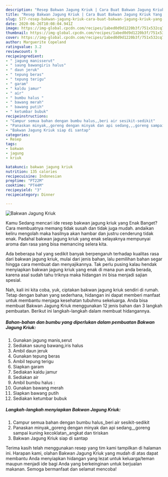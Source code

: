 ```yaml
---
description: "Resep Bakwan Jagung Kriuk | Cara Buat Bakwan Jagung Kriuk Yang Sedap"
title: "Resep Bakwan Jagung Kriuk | Cara Buat Bakwan Jagung Kriuk Yang Sedap"
slug: 577-resep-bakwan-jagung-kriuk-cara-buat-bakwan-jagung-kriuk-yang-sedap
date: 2020-06-26T10:08:04.941Z
image: https://img-global.cpcdn.com/recipes/1abed0d9d1220b3f/751x532cq70/bakwan-jagung-kriuk-foto-resep-utama.jpg
thumbnail: https://img-global.cpcdn.com/recipes/1abed0d9d1220b3f/751x532cq70/bakwan-jagung-kriuk-foto-resep-utama.jpg
cover: https://img-global.cpcdn.com/recipes/1abed0d9d1220b3f/751x532cq70/bakwan-jagung-kriuk-foto-resep-utama.jpg
author: Marguerite Copeland
ratingvalue: 3.2
reviewcount: 9
recipeingredient:
- " jagung manisserut"
- " saung bawangiris halus"
- " daun jeruk"
- " tepung beras"
- " tepung terigu"
- " garam"
- " kaldu jamur"
- " air"
- " bumbu halus "
- " bawang merah"
- " bawang putih"
- " ketumbar bubuk"
recipeinstructions:
- "Campur semua bahan dengan bumbu halus,,beri air sesikit-sedikit"
- "Panaskan minyak,,goreng dengan minyak dan api sedang,,,goreng sampai kuning kecoklatan,,angkat dan tiriskan"
- "Bakwan Jagung Kriuk siap di santap"
categories:
- Resep
tags:
- bakwan
- jagung
- kriuk

katakunci: bakwan jagung kriuk 
nutrition: 135 calories
recipecuisine: Indonesian
preptime: "PT22M"
cooktime: "PT44M"
recipeyield: "3"
recipecategory: Dinner

---
```



![Bakwan Jagung Kriuk](https://img-global.cpcdn.com/recipes/1abed0d9d1220b3f/751x532cq70/bakwan-jagung-kriuk-foto-resep-utama.jpg)

Kamu Sedang mencari ide resep bakwan jagung kriuk yang Enak Banget? Cara membuatnya memang tidak susah dan tidak juga mudah. andaikan keliru mengolah maka hasilnya akan hambar dan justru cenderung tidak enak. Padahal bakwan jagung kriuk yang enak selayaknya mempunyai aroma dan rasa yang bisa memancing selera kita.



Ada beberapa hal yang sedikit banyak berpengaruh terhadap kualitas rasa dari bakwan jagung kriuk, mulai dari jenis bahan, lalu pemilihan bahan segar hingga cara membuat dan menyajikannya. Tak perlu pusing kalau hendak menyiapkan bakwan jagung kriuk yang enak di mana pun anda berada, karena asal sudah tahu triknya maka hidangan ini bisa menjadi sajian spesial.


Nah, kali ini kita coba, yuk, ciptakan bakwan jagung kriuk sendiri di rumah. Tetap dengan bahan yang sederhana, hidangan ini dapat memberi manfaat untuk membantu menjaga kesehatan tubuhmu sekeluarga. Anda bisa membuat Bakwan Jagung Kriuk menggunakan 12 jenis bahan dan 3 langkah pembuatan. Berikut ini langkah-langkah dalam membuat hidangannya.

<!--inarticleads1-->

##### Bahan-bahan dan bumbu yang diperlukan dalam pembuatan Bakwan Jagung Kriuk:

1. Gunakan  jagung manis,serut
1. Sediakan  saung bawang,iris halus
1. Ambil  daun jeruk
1. Gunakan  tepung beras
1. Ambil  tepung terigu
1. Siapkan  garam
1. Sediakan  kaldu jamur
1. Sediakan  air
1. Ambil  bumbu halus :
1. Gunakan  bawang merah
1. Siapkan  bawang putih
1. Sediakan  ketumbar bubuk




<!--inarticleads2-->

##### Langkah-langkah menyiapkan Bakwan Jagung Kriuk:

1. Campur semua bahan dengan bumbu halus,,beri air sesikit-sedikit
1. Panaskan minyak,,goreng dengan minyak dan api sedang,,,goreng sampai kuning kecoklatan,,angkat dan tiriskan
1. Bakwan Jagung Kriuk siap di santap




Terima kasih telah menggunakan resep yang tim kami tampilkan di halaman ini. Harapan kami, olahan Bakwan Jagung Kriuk yang mudah di atas dapat membantu Anda menyiapkan hidangan yang lezat untuk keluarga/teman maupun menjadi ide bagi Anda yang berkeinginan untuk berjualan makanan. Semoga bermanfaat dan selamat mencoba!
